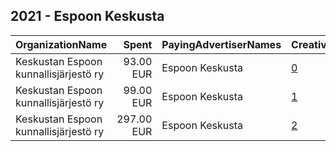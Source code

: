 ## 2021 - Espoon Keskusta 
|OrganizationName|Spent|PayingAdvertiserNames|CreativeUrls|Impressions|Genders|AgeBrackets|CountryCodes|BillingAddresses|CandidateBallotInformation|
|:---|---:|:---|:---|---:|:---|:---|:---|:---|:---|
|Keskustan Espoon kunnallisjärjestö ry|93.00 EUR|Espoon Keskusta|[0](https://www.snap.com/political-ads/asset/79c85f5b6b2eb9fbf9645c40a9e08aad375dda7619a2f211b3505204d14c3381?mediaType=jpeg)|47,710||18+|finland|"Takkavitsankuja 6A1,ESPOO,02760,FI"||
|Keskustan Espoon kunnallisjärjestö ry|99.00 EUR|Espoon Keskusta|[1](https://www.snap.com/political-ads/asset/7308e12c49f8e4aebd9600cfd56edeb9329819fe7257e9a894302731b32f67a2?mediaType=mp4)|50,518||18+|finland|"Takkavitsankuja 6A1,ESPOO,02760,FI"||
|Keskustan Espoon kunnallisjärjestö ry|297.00 EUR|Espoon Keskusta|[2](https://www.snap.com/political-ads/asset/f18ce8e78a666cef99a0f1bf67c1ddae45951bd0a5283710776f11e53439da2c?mediaType=png)|130,787||18+|finland|"Takkavitsankuja 6A1,ESPOO,02760,FI"||
